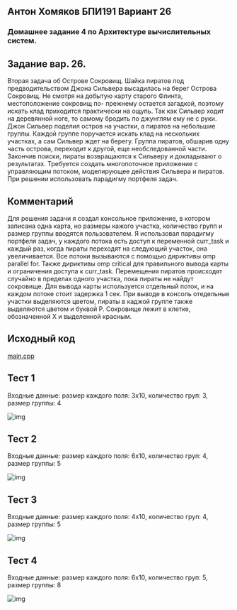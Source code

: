 ## Антон Хомяков БПИ191 Вариант 26
### Домашнее задание 4 по Архитектуре вычислительных систем.

## Задание вар. 26. 
Вторая задача об Острове Сокровищ. Шайка пиратов под
предводительством Джона Сильвера высадилась на берег Острова Сокровищ.
Не смотря на добытую карту старого Флинта, местоположение сокровищ по-
прежнему остается загадкой, поэтому искать клад приходится практически
на ощупь. Так как Сильвер ходит на деревянной ноге, то самому бродить по
джунглям ему не с руки. Джон Сильвер поделил остров на участки, а пиратов
на небольшие группы. Каждой группе поручается искать клад на нескольких
участках, а сам Сильвер ждет на берегу. Группа пиратов, обшарив одну часть
острова, переходит к другой, еще необследованной части. Закончив поиски,
пираты возвращаются к Сильверу и докладывают о результатах. Требуется
создать многопоточное приложение с управляющим потоком, моделирующее
действия Сильвера и пиратов. При решении использовать парадигму
портфеля задач.

## Комментарий
Для решения задачи я создал консольное приложение, в котором записана одна карта,
но размеры кажого участка, количество групп и размер группы вводятся пользователем.
Я использовал парадигму портфеля задач, у каждого потока есть доступ к переменной curr_task
и каждый раз, когда пираты переходят на следующий участок, она увеличивается. Все потоки вызываются 
с помощью дириктивы omp parallel for. Также дириктивы omp critical для правильного вывода карты 
и ограничения доступа к curr_task. Перемещения пиратов происходят случайно в пределах одного участка, 
пока пираты не найдут сокровище. Для вывода карты используется отдельный поток, и на каждом потоке
стоит задержка 1 сек. При выводе в консоль отедельные участки выделяются цветом, пираты в каджой 
группе также выделяются цветом и буквой P. Сокровище лежит в клетке, обозначенной X и выделенной красным.

## Исходный код
[main.cpp](https://github.com/antonkhmv/dz-avs/blob/master/task04/main.cpp)

## Тест 1
Входные данные: размер каждого поля: 3x10, количество груп: 3, размер группы: 4

![img](https://github.com/antonkhmv/dz-avs/blob/master/task04/img/1.png)

## Тест 2
Входные данные: размер каждого поля: 6x10, количество груп: 4, размер группы: 5

![img](https://github.com/antonkhmv/dz-avs/blob/master/task04/img/2.png)

## Тест 3
Входные данные: размер каждого поля: 4x10, количество груп: 4, размер группы: 5

![img](https://github.com/antonkhmv/dz-avs/blob/master/task04/img/3.png)

## Тест 4
Входные данные: размер каждого поля: 6x10, количество груп: 5, размер группы: 8

![img](https://github.com/antonkhmv/dz-avs/blob/master/task04/img/4.png)
